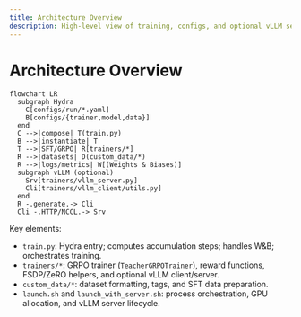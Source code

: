 ```yaml
---
title: Architecture Overview
description: High-level view of training, configs, and optional vLLM servers.
---
```


# Architecture Overview

```mermaid
flowchart LR
  subgraph Hydra
    C[configs/run/*.yaml]
    B[configs/{trainer,model,data}]
  end
  C -->|compose| T(train.py)
  B -->|instantiate| T
  T -->|SFT/GRPO| R[trainers/*]
  R -->|datasets| D(custom_data/*)
  R -->|logs/metrics| W[(Weights & Biases)]
  subgraph vLLM (optional)
    Srv[trainers/vllm_server.py]
    Cli[trainers/vllm_client/utils.py]
  end
  R -.generate.-> Cli
  Cli -.HTTP/NCCL.-> Srv
```

Key elements:

- `train.py`: Hydra entry; computes accumulation steps; handles W&B; orchestrates training.
- `trainers/*`: GRPO trainer (`TeacherGRPOTrainer`), reward functions, FSDP/ZeRO helpers, and optional vLLM client/server.
- `custom_data/*`: dataset formatting, tags, and SFT data preparation.
- `launch.sh` and `launch_with_server.sh`: process orchestration, GPU allocation, and vLLM server lifecycle.

